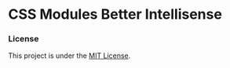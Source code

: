 # CSS Modules Better Intellisense

### License

This project is under the [MIT License](https://github.com/Limeoats/css-modules-better-intellisense/blob/main/LICENSE).
